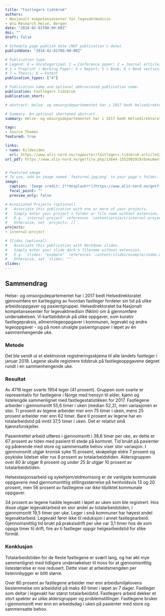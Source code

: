 ```yaml
---
title: "Fastlegers tidsbruk"
authors:
- Nasjonalt kompetansesenter for legevaktmedisin
- Uni Research Helse, Bergen
date: "2018-02-01T00:00:00Z"
doi: ""
draft: false

# Schedule page publish date (NOT publication's date).
publishDate: "2018-02-01T00:00:00Z"

# Publication type.
# Legend: 0 = Uncategorized; 1 = Conference paper; 2 = Journal article;
# 3 = Preprint / Working Paper; 4 = Report; 5 = Book; 6 = Book section;
# 7 = Thesis; 8 = Patent
publication_types: ["4"]

# Publication name and optional abbreviated publication name.
publication: Fastlegers tidsbruk
publication_short: 

# abstract: Helse- og omsorgsdepartementet har i 2017 bedt Helsedirektoratet gjennomføre en kartlegging av hvordan fastleger fordeler sin tid på ulike arbeidsoppgaver og pasientgrupper. Helsedirektoratet ba Nasjonalt kompetansesenter for legevaktmedisin (Nklm) om å gjennomføre undersøkelsen. Vi kartlatidsbruk på ulike oppgaver, som kurativ fastlegepraksis, allmennlegeoppgaver i kommunen, legevakt og andre legeoppgaver - og på noen utvalgte pasientgrupper i løpet av én sammenhengende uke.

# Summary. An optional shortened abstract.
summary: Helse- og omsorgsdepartementet har i 2017 bedt Helsedirektoratet gjennomføre en kartlegging av hvordan fastleger fordeler sin tid på ulike arbeidsoppgaver og pasientgrupper.

tags:
- Source Themes
featured: true

links:
- name: Kildesiden
  url: https://www.alis-nord.no/rapporter/fastlegers-tidsbruk-article221-817.html
url_pdf: https://www.alis-nord.no/getfile.php/13644-1552992919/Dokumenter/Rapporter/Fastlegers%20tidsbruk.pdf


# Featured image
# To use, add an image named `featured.jpg/png` to your page's folder. 
image:
  caption: 'Image credit: [**Unsplash**](https://www.alis-nord.no/getfile.php/131056-1589277267/Bilder/Artikkelbilder/Handlingsplan%20for%20allmennlegetjenesten%202020-2024.png%20%28mobile480%29.png)'
  focal_point: ""
  preview_only: false

# Associated Projects (optional).
#   Associate this publication with one or more of your projects.
#   Simply enter your project's folder or file name without extension.
#   E.g. `internal-project` references `content/project/internal-project/index.md`.
#   Otherwise, set `projects: []`.
projects:
- internal-project

# Slides (optional).
#   Associate this publication with Markdown slides.
#   Simply enter your slide deck's filename without extension.
#   E.g. `slides: "example"` references `content/slides/example/index.md`.
#   Otherwise, set `slides: ""`.
slides:
---
```


## Sammendrag

Helse- og omsorgsdepartementet har i 2017 bedt Helsedirektoratet gjennomføre en kartlegging av hvordan fastleger fordeler sin tid på ulike arbeidsoppgaver og pasientgrupper. Helsedirektoratet ba Nasjonalt kompetansesenter for legevaktmedisin (Nklm) om å gjennomføre undersøkelsen. Vi kartlatidsbruk på ulike oppgaver, som kurativ fastlegepraksis, allmennlegeoppgaver i kommunen, legevakt og andre legeoppgaver - og på noen utvalgte pasientgrupper i løpet av én sammenhengende uke.

### Metode
Det ble sendt ut et elektronisk registreringsskjema til alle landets fastleger i januar 2018. Legene skulle registrere tidsbruk på fastlegeoppgavene døgnet rundt i en sammenhengende uke.


### Resultat
Av 4716 leger svarte 1954 leger (41 prosent). Gruppen som svarte er representativ for fastlegene i Norge med hensyn til alder, kjønn og listelengde sammenlignet med fastlegestatistikken for 2017. Fastlegene arbeider i gjennomsnitt 55,6 timer i uken (median 52,2), men variasjonen er stor. Ti prosent av legene arbeider mer enn 75 timer i uken, mens 25 prosent arbeider mer enn 62 timer. Bare ti prosent av legene har en totalarbeidstid på inntil 37,5 timer i uken. Det er relativt små kjønnsforskjeller.

Pasientrettet arbeid utføres i gjennomsnitt i 38,8 timer per uke, av dette er 67 prosent av tiden med pasient til stede på kontoret. Tid brukt på pasienter og pårørende med store og sammensatte behov viser stor variasjon. I gjennomsnitt utgjør kronisk syke 15 prosent, skrøpelige eldre 7 prosent og psykiske lidelser eller rus 8 prosent av totalarbeidstiden. Aldersgruppen over 80 år utgjør 8 prosent og under 25 år utgjør 10 prosent av totalarbeidstiden.

Helsestasjonsarbeid og sykehjem/eldreomsorg er de vanligste kommunale oppgavene med gjennomsnittlig stillingsstørrelse på henholdsvis 13 og 20 prosent, men 56 prosent av fastlegene var ikke tilpliktet kommunale oppgaver.

34 prosent av legene hadde legevakt i løpet av uken som ble registrert. Hos disse utgjør legevaktarbeid en stor andel av totalarbeidstiden, i gjennomsnitt 19,5 timer per uke. Leger i små kommuner har høyest andel legevaktarbeid. Legevakt fører ikke til reduksjon i annet fastlegearbeid. Gjennomsnittlig tid brukt på praksisdrift per uke var 3,1 timer hos de som oppga timer til drift, fire av ti fastleger oppgir helgearbeidstid for slike formål.


### Konklusjon
Totalarbeidstiden for de fleste fastlegene er svært lang, og har økt mye sammenlignet med tidligere undersøkelser til tross for at gjennomsnittlig listestørrelse er noe redusert. Dette viser at arbeidsmengden per listeinnbygger er blitt større.

Over 80 prosent av fastlegene arbeider mer enn arbeidsmiljølovens bestemmelse om arbeidstid på maks 40 timer i løpet av 7 dager. Fastleger som deltar i legevakt har størst totalarbeidstid. Fastlegers arbeid dekker et stort spekter av ulike aldersgrupper og problemstillinger. Fastlegene bruker i gjennomsnitt mer enn en arbeidsdag i uken på pasienter med store og sammensatte behov.

